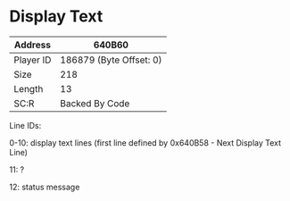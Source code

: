 
#  Display Text
Address   | 640B60
----------|-------------
Player ID | 186879 (Byte Offset: 0)
Size 	  | 218
Length 	  | 13
SC:R      | Backed By Code

Line IDs:
0-10: display text lines (first line defined by 0x640B58 - Next Display Text Line)
11: ?
12: status message
